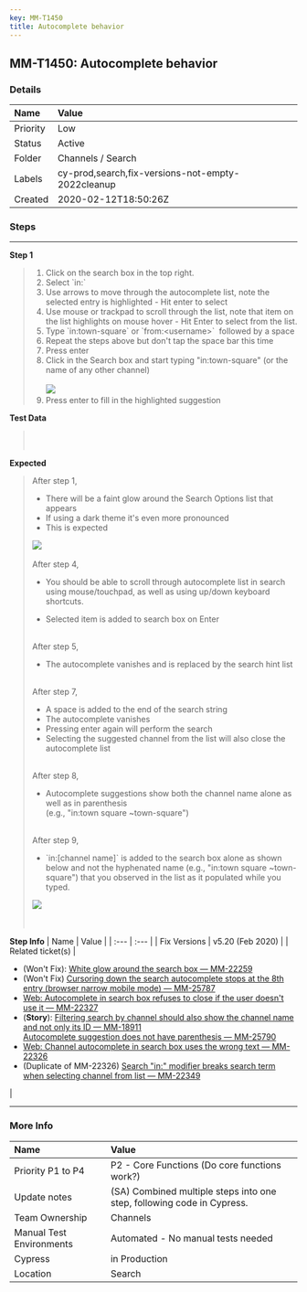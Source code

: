 ```yaml
---
key: MM-T1450
title: Autocomplete behavior
---
```


## MM-T1450: Autocomplete behavior

### Details

| Name     | Value                                             |
| :------- | :------------------------------------------------ |
| Priority | Low                                               |
| Status   | Active                                            |
| Folder   | Channels / Search                                 |
| Labels   | cy-prod,search,fix-versions-not-empty-2022cleanup |
| Created  | 2020-02-12T18:50:26Z                              |

### Steps

<hr/>

**Step 1**

> <article><ol><li>Click on the search box in the top right.</li><li>Select `in:`</li><li>Use arrows to move through the autocomplete list, note the selected entry is highlighted - Hit enter to select</li><li>Use mouse or trackpad to scroll through the list, note that item on the list highlights on mouse hover - Hit Enter to select from the list.</li><li>Type `in:town-square` or `from:&lt;username&gt;` &nbsp;followed by a space</li><li>Repeat the steps above but don't tap the space bar this time</li><li>Press enter</li><li>Click in the Search box and start typing "in:town-square" (or the name of any other channel)<br><br><img src="https://smartbear-tm4j-prod-us-west-2-attachment-rich-text.s3.us-west-2.amazonaws.com/embedded-f3277290f945470c4add5d21ef3dc7ca7b74388fc7152bfb6b99ae58c66a95a8-1591716932403-Screen+Shot+2020-06-09+at+11.35.09+AM.png" class="fr-fic fr-dii"></li><li>Press enter to fill in the highlighted suggestion</li></ol></article>

**Test Data**

> <article><br><br></article>

**Expected**

> <article>After step 1,<br><ul><li>There will be a faint glow around the Search Options list that appears</li><li>If using a dark theme it's even more pronounced</li><li>This is expected</li></ul><img src="https://smartbear-tm4j-prod-us-west-2-attachment-rich-text.s3.us-west-2.amazonaws.com/embedded-f3277290f945470c4add5d21ef3dc7ca7b74388fc7152bfb6b99ae58c66a95a8-1610642791116-1610642791116.png" class="fr-fic fr-dii"><br><br>After step 4,<br><ul><li><p data-pm-slice='1 1 ["bulletList",null,"listItem",null]'>You should be able to scroll through autocomplete list in search using mouse/touchpad, as well as using up/down keyboard shortcuts.</p></li><li>Selected item is added to search box on Enter</li></ul><br>After step 5,<br><ul><li>The autocomplete vanishes and is replaced by the search hint list&nbsp;</li></ul><br>After step 7,<br><ul><li>A space is added to the end of the search string</li><li>The autocomplete vanishes</li><li>Pressing enter again will perform the search</li><li>Selecting the suggested channel from the list will also close the autocomplete list</li></ul><br>After step 8,<br><ul><li>Autocomplete suggestions show both the channel name alone as well as in parenthesis<br>(e.g., "in:town square ~town-square")</li></ul><br>After step 9,<br><ul><li>`in:[channel name]` is added to the search box alone as shown below and not the hyphenated name (e.g., "in:town square ~town-square") that you observed in the list as it populated while you typed.</li></ul><img src="https://smartbear-tm4j-prod-us-west-2-attachment-rich-text.s3.us-west-2.amazonaws.com/embedded-f3277290f945470c4add5d21ef3dc7ca7b74388fc7152bfb6b99ae58c66a95a8-1581538429814-2020-02-12_15-13-04.png" class="fr-fic fr-dii"><br><br><br></article>

**Step Info**
| Name | Value |
| :--- | :--- |
| Fix Versions | v5.20 (Feb 2020) |
| Related ticket(s) | <ul><li>(Won't Fix): <a href="https://mattermost.atlassian.net/browse/MM-22259" rel="noopener noreferrer" target="_blank">White glow around the search box — MM-22259</a></li><li>(Won't Fix) <a href="https://mattermost.atlassian.net/browse/MM-25787">Cursoring down the search autocomplete stops at the 8th entry (browser narrow mobile mode) — MM-25787</a></li><li><a href="https://mattermost.atlassian.net/browse/MM-22327" rel="noopener noreferrer" target="_blank">Web: Autocomplete in search box refuses to close if the user doesn't use it — MM-22327</a></li><li>(<strong>Story</strong>): <a href="https://mattermost.atlassian.net/browse/MM-18911" rel="noopener noreferrer" target="_blank">Filtering search by channel should also show the channel name and not only its ID — MM-18911</a><br><a href="https://mattermost.atlassian.net/browse/MM-25790">Autocomplete suggestion does not have parenthesis — MM-25790</a></li><li><a href="https://mattermost.atlassian.net/browse/MM-22326" rel="noopener noreferrer" target="_blank">Web: Channel autocomplete in search box uses the wrong text — MM-22326</a></li><li>(Duplicate of MM-22326) <a href="https://mattermost.atlassian.net/browse/MM-22349">Search "in:" modifier breaks search term when selecting channel from list — MM-22349</a></li></ul> |

<hr/>

### More Info

| Name                     | Value                                                                  |
| :----------------------- | :--------------------------------------------------------------------- |
| Priority P1 to P4        | P2 - Core Functions (Do core functions work?)                          |
| Update notes             | (SA) Combined multiple steps into one step, following code in Cypress. |
| Team Ownership           | Channels                                                               |
| Manual Test Environments | Automated - No manual tests needed                                     |
| Cypress                  | in Production                                                          |
| Location                 | Search                                                                 |
